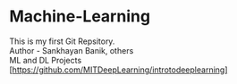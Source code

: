 # Machine-Learning
This is my first Git Repsitory.
<br>
Author - Sankhayan Banik, others
<br>
ML and DL Projects
<br>
[https://github.com/MITDeepLearning/introtodeeplearning]
